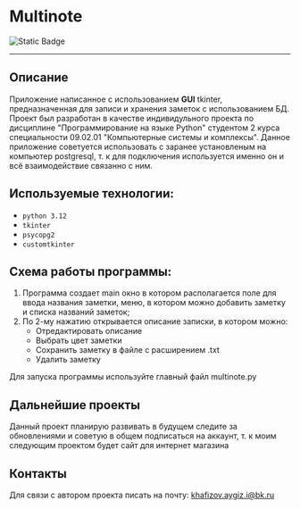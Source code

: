 # Multinote

![Static Badge](https://img.shields.io/badge/Python-3.12-green)

---
## Описание 

Приложение написанное с использованием **GUI** tkinter, предназначенная для записи и хранения заметок с использованием БД. 
Проект был разработан в качестве индивидульного проекта по дисциплине "Программирование на языке Python" студентом 2 курса специальности 09.02.01 "Компьютерные системы и комплексы".
Данное приложение советуется использовать с заранее установленым на компьютер postgresql, т. к для подключения используется именно он и всё взаимодействие связанно с ним. 

## Используемые технологии:
* `python 3.12`
* `tkinter`
* `psycopg2`
* `customtkinter`

## Схема работы программы:

1. Программа создает main окно в котором располагается поле для ввода названия заметки, меню, в котором можно добавить заметку и списка названий заметок;
2. По 2-му нажатию открывается описание записки, в котором можно:
   * Отредактировать описание
   * Выбрать цвет заметки
   * Сохранить заметку в файле с расширением .txt
   * Удалить заметку

Для запуска программы используйте главный файл multinote.py

## Дальнейшие проекты

Данный проект планирую развивать в будущем следите за обновлениями и советую в общем подписаться на аккаунт, т. к моим следующим проектом будет сайт для интернет магазина

## Контакты

Для связи с автором проекта писать на почту: khafizov.aygiz.i@bk.ru
